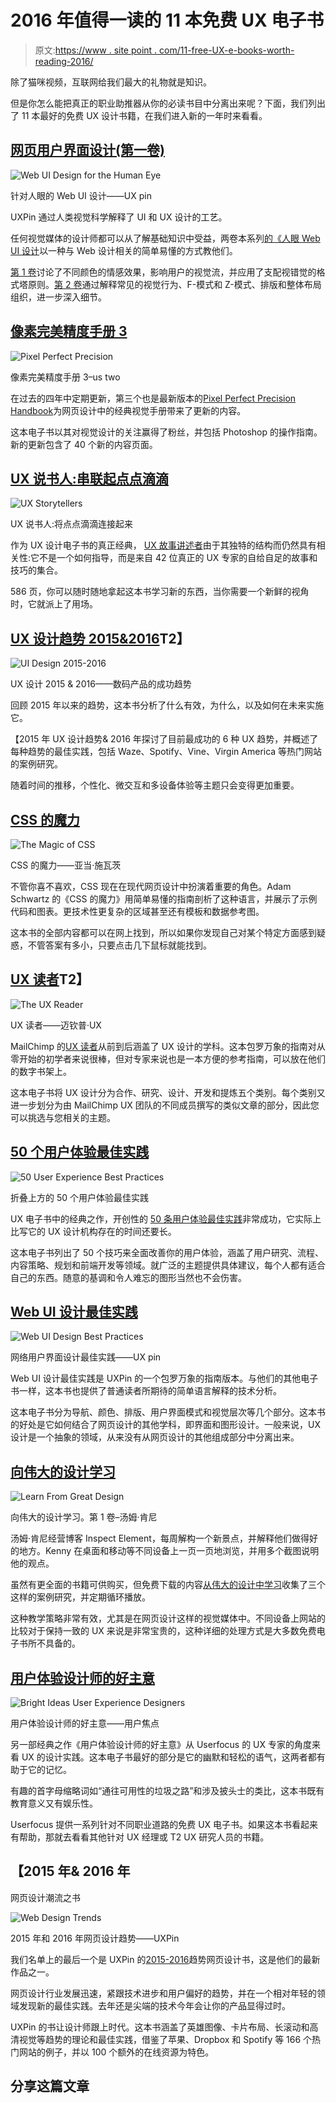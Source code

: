 # 2016 年值得一读的 11 本免费 UX 电子书

> 原文:[https://www . site point . com/11-free-UX-e-books-worth-reading-2016/](https://www.sitepoint.com/11-free-ux-e-books-worth-reading-2016/)

除了猫咪视频，互联网给我们最大的礼物就是知识。

但是你怎么能把真正的职业助推器从你的必读书目中分离出来呢？下面，我们列出了 11 本最好的免费 UX 设计书籍，在我们进入新的一年时来看看。

## [网页用户界面设计(第一卷)](http://studio.uxpin.com/ebooks/visual-web-ui-design-colors-space-contrast/)

![Web UI Design for the Human Eye](../Images/e4e9d14a23b8402ac476489643b7ad6d.png)

针对人眼的 Web UI 设计——UX pin

UXPin 通过人类视觉科学解释了 UI 和 UX 设计的工艺。

任何视觉媒体的设计师都可以从了解基础知识中受益，两卷本系列[的《人眼 Web UI 设计](http://studio.uxpin.com/ebooks/visual-web-ui-design-colors-space-contrast/)以一种与 Web 设计相关的简单易懂的方式教他们。

[第 1 卷](http://studio.uxpin.com/ebooks/visual-web-ui-design-colors-space-contrast/)讨论了不同颜色的情感效果，影响用户的视觉流，并应用了支配视错觉的格式塔原则。[第 2 卷](http://studio.uxpin.com/ebooks/visual-web-ui-design-content-typography/)通过解释常见的视觉行为、F-模式和 Z-模式、排版和整体布局组织，进一步深入细节。

## [像素完美精度手册 3](https://ustwo.com/blog/the-ustwo-pixel-perfect-precision-handbook-3/)

![Pixel Perfect Precision](../Images/a2c973e33bd0501444a7ef751207f24a.png)

像素完美精度手册 3–us two

在过去的四年中定期更新，第三个也是最新版本的[Pixel Perfect Precision Handbook](https://ustwo.com/blog/the-ustwo-pixel-perfect-precision-handbook-3/)为网页设计中的经典视觉手册带来了更新的内容。

这本电子书以其对视觉设计的关注赢得了粉丝，并包括 Photoshop 的操作指南。新的更新包含了 40 个新的内容页面。

## [UX 说书人:串联起点点滴滴](http://uxstorytellers.blogspot.com.tr/2009/01/ux-storytellers-connecting-dots.html)

![UX Storytellers](../Images/b985c1113832bfef0dc88efeceffc9fa.png)

UX 说书人:将点点滴滴连接起来

作为 UX 设计电子书的真正经典， [UX 故事讲述者](http://uxstorytellers.blogspot.com.tr/2009/01/ux-storytellers-connecting-dots.html)由于其独特的结构而仍然具有相关性:它不是一个如何指导，而是来自 42 位真正的 UX 专家的自给自足的故事和技巧的集合。

586 页，你可以随时随地拿起这本书学习新的东西，当你需要一个新鲜的视角时，它就派上了用场。

## [UX 设计趋势 2015&2016](http://studio.uxpin.com/ebooks/ux-design-trends-2015-2016-digital-products/)T2】

![UI Design 2015-2016](../Images/1fbdca827e3a60a3367799f2101d8bba.png)

UX 设计 2015 & 2016——数码产品的成功趋势

回顾 2015 年以来的趋势，这本书分析了什么有效，为什么，以及如何在未来实施它。

【2015 年 UX 设计趋势& 2016 年探讨了目前最成功的 6 种 UX 趋势，并概述了每种趋势的最佳实践，包括 Waze、Spotify、Vine、Virgin America 等热门网站的案例研究。

随着时间的推移，个性化、微交互和多设备体验等主题只会变得更加重要。

## [CSS 的魔力](http://adamschwartz.co/magic-of-css/)

![The Magic of CSS](../Images/f919345591d42c5f023028d837ec0345.png)

CSS 的魔力——亚当·施瓦茨

不管你喜不喜欢，CSS 现在在现代网页设计中扮演着重要的角色。Adam Schwartz 的《CSS 的魔力》用简单易懂的指南剖析了这种语言，并展示了示例代码和图表。更技术性更复杂的区域甚至还有模板和数据参考图。

这本书的全部内容都可以在网上找到，所以如果你发现自己对某个特定方面感到疑惑，不管答案有多小，只要点击几下鼠标就能找到。

## [UX 读者](http://theuxreader.com/)T2】

![The UX Reader](../Images/1652504c6cb5075b84106692b72501b2.png)

UX 读者——迈钦普·UX

MailChimp 的[UX 读者](http://theuxreader.com/)从前到后涵盖了 UX 设计的学科。这本包罗万象的指南对从零开始的初学者来说很棒，但对专家来说也是一本方便的参考指南，可以放在他们的数字书架上。

这本电子书将 UX 设计分为合作、研究、设计、开发和提炼五个类别。每个类别又进一步划分为由 MailChimp UX 团队的不同成员撰写的类似文章的部分，因此您可以挑选与您相关的主题。

## [50 个用户体验最佳实践](http://userexperiencedesigns.com/)

![50 User Experience Best Practices](../Images/d9302587836dd7c0d474fc0c0c967121.png)

折叠上方的 50 个用户体验最佳实践

UX 电子书中的经典之作，开创性的 [50 条用户体验最佳实践](http://userexperiencedesigns.com/)非常成功，它实际上比写它的 UX 设计机构存在的时间还要长。

这本电子书列出了 50 个技巧来全面改善你的用户体验，涵盖了用户研究、流程、内容策略、规划和前端开发等领域。就广泛的主题提供具体建议，每个人都有适合自己的东西。随意的基调和令人难忘的图形当然也不会伤害。

## [Web UI 设计最佳实践](http://studio.uxpin.com/ebooks/web-ui-design-best-practices/)

![Web UI Design Best Practices](../Images/b1a3daf0d5b8e6b81e377fc9dc51c708.png)

网络用户界面设计最佳实践——UX pin

Web UI 设计最佳实践是 UXPin 的一个包罗万象的指南版本。与他们的其他电子书一样，这本书也提供了普通读者所期待的简单语言解释的技术分析。

这本电子书分为导航、颜色、排版、用户界面模式和视觉层次等几个部分。这本书的好处是它如何结合了网页设计的其他学科，即界面和图形设计。一般来说，UX 设计是一个抽象的领域，从来没有从网页设计的其他组成部分中分离出来。

## [向伟大的设计学习](http://inspectelement.com/)

![Learn From Great Design](../Images/859a6e163f5cbb0cb3d23e87013c73aa.png)

向伟大的设计学习。第 1 卷–汤姆·肯尼

汤姆·肯尼经营博客 Inspect Element，每周解构一个新景点，并解释他们做得好的地方。Kenny 在桌面和移动等不同设备上一页一页地浏览，并用多个截图说明他的观点。

虽然有更全面的书籍可供购买，但免费下载的内容[从伟大的设计中学习](http://inspectelement.com/contact/)收集了三个这样的案例研究，并定期循环播放。

这种教学策略非常有效，尤其是在网页设计这样的视觉媒体中。不同设备上网站的比较对于保持一致的 UX 来说是非常宝贵的，这种详细的处理方式是大多数免费电子书所不具备的。

## [用户体验设计师的好主意](http://userfocus.co.uk/ebooks/uxdesign.html)

![Bright Ideas User Experience Designers](../Images/ca7013d4f6819c9ba917b7a58a01c34f.png)

用户体验设计师的好主意——用户焦点

另一部经典之作《用户体验设计师的好主意》从 Userfocus 的 UX 专家的角度来看 UX 的设计实践。这本电子书最好的部分是它的幽默和轻松的语气，这两者都有助于它的记忆。

有趣的首字母缩略词如“通往可用性的垃圾之路”和涉及披头士的类比，这本书既有教育意义又有娱乐性。

Userfocus 提供一系列针对不同职业道路的免费 UX 电子书。如果这本书看起来有帮助，那就去看看其他针对 UX 经理或 T2 UX 研究人员的书籍。

## 【2015 年& 2016 年
网页设计潮流之书

![Web Design Trends](../Images/6ef5939662584f539597ad728e5cf0d5.png)

2015 年和 2016 年网页设计趋势——UXPin

我们名单上的最后一个是 UXPin 的[2015-2016](http://studio.uxpin.com/ebooks/web-ui-design-trends-2015-2016/)趋势网页设计书，这是他们的最新作品之一。

网页设计行业发展迅速，紧跟技术进步和用户偏好的趋势，并在一个相对年轻的领域发现新的最佳实践。去年还是尖端的技术今年会让你的产品显得过时。

UXPin 的书让设计师跟上时代。这本书涵盖了英雄图像、卡片布局、长滚动和高清视觉等趋势的理论和最佳实践，借鉴了苹果、Dropbox 和 Spotify 等 166 个热门网站的例子，并以 100 个额外的在线资源为特色。

## 分享这篇文章